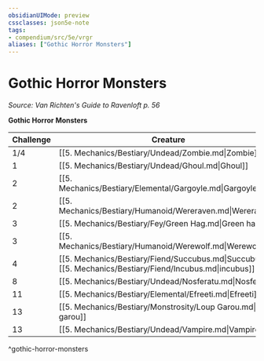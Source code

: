 ```yaml
---
obsidianUIMode: preview
cssclasses: json5e-note
tags:
- compendium/src/5e/vrgr
aliases: ["Gothic Horror Monsters"]
---
```

# Gothic Horror Monsters
*Source: Van Richten's Guide to Ravenloft p. 56* 

**Gothic Horror Monsters**

| Challenge | Creature | Source |
|-----------|----------|--------|
| 1/4 | [[5. Mechanics/Bestiary/Undead/Zombie.md\|Zombie]] | "MM" |
| 1 | [[5. Mechanics/Bestiary/Undead/Ghoul.md\|Ghoul]] | "MM" |
| 2 | [[5. Mechanics/Bestiary/Elemental/Gargoyle.md\|Gargoyle]] | "MM" |
| 2 | [[5. Mechanics/Bestiary/Humanoid/Wereraven.md\|Wereraven]] | VGR |
| 3 | [[5. Mechanics/Bestiary/Fey/Green Hag.md\|Green hag]] | "MM" |
| 3 | [[5. Mechanics/Bestiary/Humanoid/Werewolf.md\|Werewolf]] | "MM" |
| 4 | [[5. Mechanics/Bestiary/Fiend/Succubus.md\|Succubus]]/ [[5. Mechanics/Bestiary/Fiend/Incubus.md\|incubus]] | "MM" |
| 8 | [[5. Mechanics/Bestiary/Undead/Nosferatu.md\|Nosferatu]] | VGR |
| 11 | [[5. Mechanics/Bestiary/Elemental/Efreeti.md\|Efreeti]] | "MM" |
| 13 | [[5. Mechanics/Bestiary/Monstrosity/Loup Garou.md\|Loup garou]] | VGR |
| 13 | [[5. Mechanics/Bestiary/Undead/Vampire.md\|Vampire]] | "MM" |
^gothic-horror-monsters